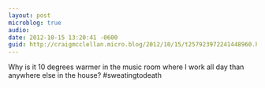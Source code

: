 ```yaml
---
layout: post
microblog: true
audio: 
date: 2012-10-15 13:20:41 -0600
guid: http://craigmcclellan.micro.blog/2012/10/15/t257923972241448960.html
---
```

Why is it 10 degrees warmer in the music room where I work all day than anywhere else in the house? #sweatingtodeath
